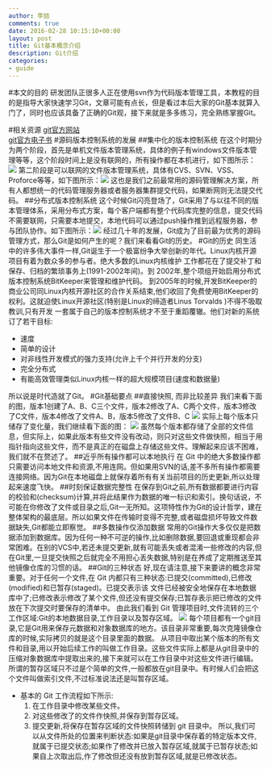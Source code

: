 ```yaml
---
author: 李喆
comments: true
date: 2016-02-28 10:15:10+00:00
layout: post
title: Git基本概念介绍
description: Git介绍
categories:
- guide
---
```

#本文的目的
研发团队正很多人正在使用svn作为代码版本管理工具，本教程的目的是指导大家快速学习Git，文章可能有点长，但是看过本后大家的Git基本就算入门了，同时也应该具备了正确的Git观，接下来就是多多练习，完全熟练掌握Git。
<!-- more -->
#相关资源
[git官方网站](https://git-scm.com/)  
[git官方电子书](https://git-scm.com/book/en/v2)
#源码版本控制系统的发展
##集中化的版本控制系统
在这个时期分为两个阶段，首先是单机文件版本管理系统，具体的例子有windows文件版本管理等等，这个阶段时间上是没有联网的，所有操作都在本机进行，如下图所示：![](http://7xkda0.com1.z0.glb.clouddn.com/16-2-29/71628428.jpg)
第二阶段是可以联网的文件版本管理系统，具体有CVS、SVN、VSS、Proforce等等，如下图所示：![](http://7xkda0.com1.z0.glb.clouddn.com/16-2-29/30600223.jpg)
这也是我们之前最常用的源码管理解决方案，所有人都想统一的代码管理服务器或者服务器集群提交代码，如果断网则无法提交代码。
##分布式版本控制系统
这个时候Git闪亮登场了，Git采用了与以往不同的版本管理体系，采用分布式方案，每个客户端都有整个代码库完整的信息，提交代码不需要联网，只需要本地提交，本地代码可以通过push操作推到远程服务器，参与团队协作。如下图所示：![](http://7xkda0.com1.z0.glb.clouddn.com/16-2-29/92648746.jpg)
经过几十年的发展，Git成为了目前最为优秀的源码管理方式，那么Git是如何产生的呢？我们来看看Git的历史。
#Git的历史
同生活中的许多伟大事件一样,Git诞生于一个极富纷争大举创新的年代。Linux内核开源项目有着为数众多的参与者。绝大多数的Linux内核维护 工作都花在了提交补丁和保存、归档的繁琐事务上(1991-2002年间)。到 2002年,整个项组开始启用分布式版本控制系统BitKeeper来管理和维护代码。
到2005年的时候,开发BitKeeper的商业公司同Linux内核开源社区的合作关系结束,他们收回了免费使用BitKeeper的权利。这就迫使Linux开源社区(特别是Linux的缔造者Linus Torvalds )不得不吸取教训,只有开发 一套属于自己的版本控制系统才不至于重蹈覆辙。他们对新的系统订了若干目标:  

* 速度  
* 简单的设计
* 对非线性开发模式的强力支持(允许上千个并行开发的分支)
* 完全分布式
* 有能高效管理类似Linux内核一样的超大规模项目(速度和数据量) 

所以说是时代造就了Git。
#Git基础要点
##直接快照, 而非比较差异
我们来看下面的图，版本1创建了A、B、C三个文件，版本2修改了A、C两个文件，版本3修改了C文件，版本4修改了文件A、B，版本5修改了文件B、C
![](http://7xkda0.com1.z0.glb.clouddn.com/16-2-29/3940148.jpg)
实际上每个版本只储存了变化量，我们继续看下面的图：
![](http://7xkda0.com1.z0.glb.clouddn.com/16-2-29/22264511.jpg)
虽然每个版本都存储了全部的文件信息，但实际上，如果此版本有些文件没有改动，则只对这些文件做快照，相当于用指针指向这些文件，而不是真正的在磁盘上存储这些文件。理解起来应该不困难，我们就不在赘述了。
##近乎所有操作都可以本地执行
在 Git 中的绝大多数操作都只需要访问本地文件和资源,不用连网。但如果用SVN的话,差不多所有操作都需要连接网络。因为Git在本地磁盘上就保存着所有有关当前项目的历史更新,所以处理起来速度飞快。 
##时刻保证数据完整性
在保存到Git之前,所有数据都要进行内容的校验和(checksum)计算,并将此结果作为数据的唯一标识和索引。换句话说，不可能在你修改了文件或目录之后,Git一无所知。这项特性作为Git的设计哲学，建在整体架构的最底层。所以如果文件在传输时变得不完整,或者磁盘损坏导致文件数据缺失,Git都能立即察觉。 
##多数操作仅添加数据
常用的Git操作大多仅仅是把数据添加到数据库。因为任何一种不可逆的操作,比如删除数据,要回退或重现都会非常困难。在别的VCS中,若还未提交更新,就有可能丢失或者混淆一些修改的内容,但在Git里,一旦提交快照之后就完全不用担心丢失数据,特别是在养成了定期推送至其他镜像仓库的习惯的话。
##Git的三种状态
好,现在请注意,接下来要讲的概念非常重要。对于任何一个文件,在 Git 内都只有三种状态:已提交(committed),已修改(modified)和已暂存(staged)。已提交表示该 文件已经被安全地保存在本地数据库中了;已修改表示修改了某个文件,但还没有提交保存;已暂存表示把已修改的文件放在下次提交时要保存的清单中。
由此我们看到 Git 管理项目时,文件流转的三个工作区域:Git的本地数据目录,工作目录以及暂存区域。
![](http://7xkda0.com1.z0.glb.clouddn.com/16-2-29/72087894.jpg)
每个项目都有一个git目录,它是Git用来保存元数据和对象数据库的地方。该目录非常重要,每次克隆镜像仓库的时候,实际拷贝的就是这个目录里面的数据。
从项目中取出某个版本的所有文件和目录,用以开始后续工作的叫做工作目录。这些文件实际上都是从git目录中的压缩对象数据库中提取出来的,接下来就可以在工作目录中对这些文件进行编辑。
所谓的暂存区域只不过是个简单的文件,一般都放在git目录中。有时候人们会把这个文件叫做索引文件,不过标准说法还是叫暂存区域。
* 基本的 Git 工作流程如下所示:
	1. 在工作目录中修改某些文件。
	2. 对这些修改了的文件作快照,并保存到暂存区域。
	3. 提交更新,将保存在暂存区域的文件快照转储到 git 目录中。
所以,我们可以从文件所处的位置来判断状态:如果是git目录中保存着的特定版本文件,就属于已提交状态;如果作了修改并已放入暂存区域,就属于已暂存状态;如果自上次取出后,作了修改但还没有放到暂存区域,就是已修改状态。
